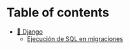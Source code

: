 # Table of contents

* [👾 Django](README.md)
  * [Ejecución de SQL en migraciones](django/ejecucion-de-sql-en-migraciones.md)
